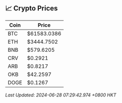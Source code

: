 ## 📈 Crypto Prices

| Coin | Price |
| ---- | ----- |
| BTC | $61583.0386 |
| ETH | $3444.7502 |
| BNB | $579.6205 |
| CRV | $0.2921 |
| ARB | $0.8217 |
| OKB | $42.2597 |
| DOGE | $0.1267 |

_Last Updated: 2024-06-28 07:29:42.974 +0800 HKT_